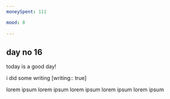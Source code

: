 ```yaml
---
moneySpent: 111

mood: 8
 
---
```

## day no 16
today is a good day!
 

i did some writing [writing:: true]

lorem ipsum lorem ipsum lorem ipsum lorem ipsum lorem ipsum
